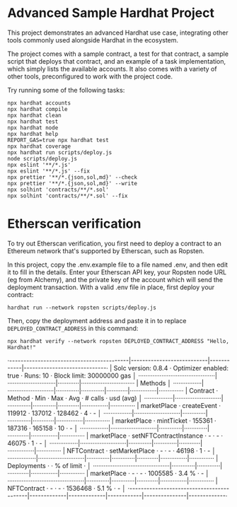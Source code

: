 # Advanced Sample Hardhat Project

This project demonstrates an advanced Hardhat use case, integrating other tools commonly used alongside Hardhat in the ecosystem.

The project comes with a sample contract, a test for that contract, a sample script that deploys that contract, and an example of a task implementation, which simply lists the available accounts. It also comes with a variety of other tools, preconfigured to work with the project code.

Try running some of the following tasks:

```shell
npx hardhat accounts
npx hardhat compile
npx hardhat clean
npx hardhat test
npx hardhat node
npx hardhat help
REPORT_GAS=true npx hardhat test
npx hardhat coverage
npx hardhat run scripts/deploy.js
node scripts/deploy.js
npx eslint '**/*.js'
npx eslint '**/*.js' --fix
npx prettier '**/*.{json,sol,md}' --check
npx prettier '**/*.{json,sol,md}' --write
npx solhint 'contracts/**/*.sol'
npx solhint 'contracts/**/*.sol' --fix
```

# Etherscan verification

To try out Etherscan verification, you first need to deploy a contract to an Ethereum network that's supported by Etherscan, such as Ropsten.

In this project, copy the .env.example file to a file named .env, and then edit it to fill in the details. Enter your Etherscan API key, your Ropsten node URL (eg from Alchemy), and the private key of the account which will send the deployment transaction. With a valid .env file in place, first deploy your contract:

```shell
hardhat run --network ropsten scripts/deploy.js
```

Then, copy the deployment address and paste it in to replace `DEPLOYED_CONTRACT_ADDRESS` in this command:

```shell
npx hardhat verify --network ropsten DEPLOYED_CONTRACT_ADDRESS "Hello, Hardhat!"
```


·------------------------------------------|---------------------------|------------|-----------------------------·
|           Solc version: 0.8.4            ·  Optimizer enabled: true  ·  Runs: 10  ·  Block limit: 30000000 gas  │
···········································|···························|············|······························
|  Methods                                                                                                        │
················|··························|·············|·············|············|···············|··············
|  Contract     ·  Method                  ·  Min        ·  Max        ·  Avg       ·  # calls      ·  usd (avg)  │
················|··························|·············|·············|············|···············|··············
|  marketPlace  ·  createEvent             ·     119912  ·     137012  ·    128462  ·            4  ·          -  │
················|··························|·············|·············|············|···············|··············
|  marketPlace  ·  mintTicket              ·     155361  ·     187316  ·    165158  ·           10  ·          -  │
················|··························|·············|·············|············|···············|··············
|  marketPlace  ·  setNFTContractInstance  ·          -  ·          -  ·     46075  ·            1  ·          -  │
················|··························|·············|·············|············|···············|··············
|  NFTContract  ·  setMarketPlace          ·          -  ·          -  ·     46198  ·            1  ·          -  │
················|··························|·············|·············|············|···············|··············
|  Deployments                             ·                                        ·  % of limit   ·             │
···········································|·············|·············|············|···············|··············
|  marketPlace                             ·          -  ·          -  ·   1005585  ·        3.4 %  ·          -  │
···········································|·············|·············|············|···············|··············
|  NFTContract                             ·          -  ·          -  ·   1536468  ·        5.1 %  ·          -  │
·------------------------------------------|-------------|-------------|------------|---------------|-------------·